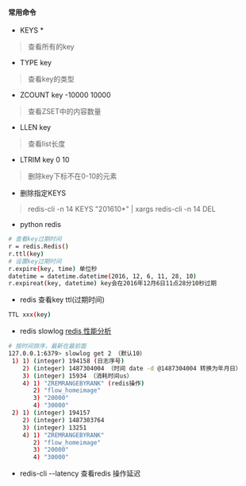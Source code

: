 #### 常用命令

* KEYS * 

> 查看所有的key

* TYPE key

> 查看key的类型

* ZCOUNT key -10000 10000

> 查看ZSET中的内容数量

* LLEN key 

> 查看list长度

* LTRIM key 0 10

> 删除key下标不在0-10的元素

* 删除指定KEYS 

> redis-cli -n 14 KEYS "201610*" | xargs redis-cli -n 14 DEL

* python redis 
``` bash
# 查看key过期时间
r = redis.Redis()
r.ttl(key)
# 设置key过期时间
r.expire(key, time) 单位秒
datetime = datetime.datetime(2016, 12, 6, 11, 28, 10)
r.expireat(key, datetime) key会在2016年12月6日11点28分10秒过期
```

* redis 查看key ttl(过期时间)
``` bash
TTL xxx(key)
```

* redis slowlog [redis 性能分析](http://www.zmonster.me/2015/12/16/redis-performance-analysis.html)
``` bash
# 按时间排序，最新在最前面
127.0.0.1:6379> slowlog get 2 （默认10）
 1) 1) (integer) 194158 (日志序号)
    2) (integer) 1487304004 （时间 date -d @1487304004 转换为年月日）
    3) (integer) 15934 （消耗时间us）
    4) 1) "ZREMRANGEBYRANK" (redis操作)
       2) "flow_homeimage"
       3) "20000"
       4) "30000"
 2) 1) (integer) 194157
    2) (integer) 1487303764
    3) (integer) 13251
    4) 1) "ZREMRANGEBYRANK"
       2) "flow_homeimage"
       3) "20000"
       4) "30000"
```

* redis-cli --latency 查看redis 操作延迟
